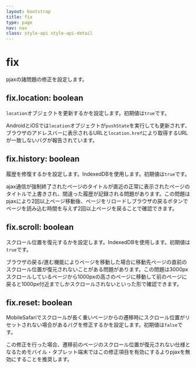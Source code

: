 ```yaml
---
layout: bootstrap
title: fix
type: page
nav: nav
class: style-api style-api-detail
---
```


# fix
pjaxの諸問題の修正を設定します。

## fix.location: boolean
`location`オブジェクトを更新するかを設定します。初期値は`true`です。

AndroidとiOSでは`location`オブジェクトが`pushState`を実行しても更新されず、ブラウザのアドレスバーに表示されるURLと`location.href`により取得するURLが一致しないバグが報告されています。

## fix.history: boolean
履歴を修復するかを設定します。IndexedDBを使用します。初期値は`true`です。

ajax通信が強制終了されたページのタイトルが直近の正常に表示されたページのタイトルで上書きされ、間違った履歴が記録される問題があります。この問題はpjaxにより2回以上ページ移動後、ページをリロードしブラウザの戻るボタンでページを読み込む時間を与えず2回以上ページを戻ることで確認できます。

## fix.scroll: boolean
スクロール位置を復元するかを設定します。IndexedDBを使用します。初期値は`true`です。

ブラウザの戻る/進む機能によりページを移動した場合に移動先ページの直前のスクロール位置が復元されないことがある問題があります。この問題は3000pxスクロールしているページから1000pxの高さのページに移動して前のページに戻ると1000px付近までしかスクロールされないといった形で確認できます。

## fix.reset: boolean
MobileSafariでスクロールが長く重いページからの遷移時にスクロール位置がリセットされない場合があるバグを修正するかを設定します。初期値は`false`です。

この修正を行った場合、遷移前のページのスクロール位置が復元されない仕様となるためモバイル・タブレット端末ではこの修正項目を有効にするよりpjaxを無効にすることを推奨します。
